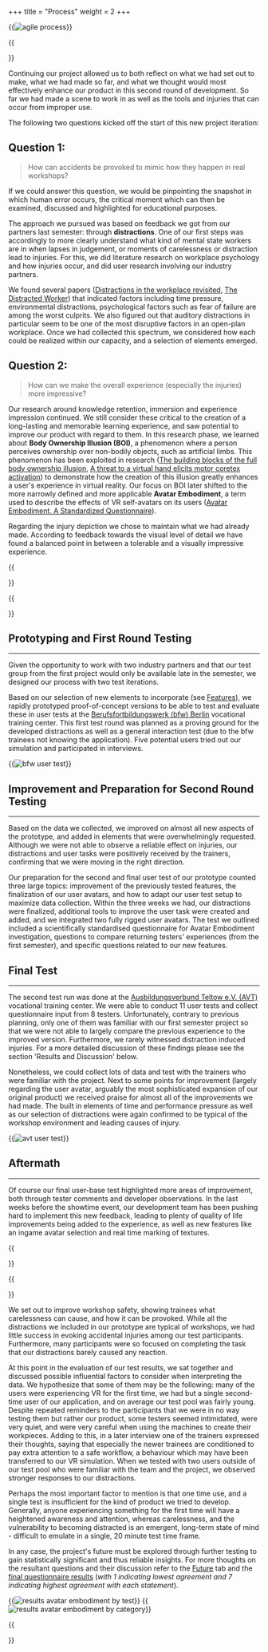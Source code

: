 +++
title = "Process"
weight = 2
+++

{{<image src="image_placeholder.jpg" alt="agile process" caption="Our Agile Development Process">}}

{{<section title="Starting off">}}

Continuing our project allowed us to both reflect on what we had set out to make, what we had made so far, and what we thought would most effectively enhance our product in this second round of development. 
So far we had made a scene to work in as well as the tools and injuries that can occur from improper use. 

The following two questions kicked off the start of this new project iteration:


Question 1:
------


> How can accidents be provoked to mimic how they happen in real workshops?


If we could answer this question, we would be pinpointing the snapshot in which human error occurs, the critical moment which can then be examined, discussed and highlighted for educational purposes. 

The approach we pursued was based on feedback we got from our partners last semester: through **distractions**. 
One of our first steps was accordingly to more clearly understand what kind of mental state workers are in when lapses in judgement, or moments of carelessness or distraction lead to injuries. 
For this, we did literature research on workplace psychology and how injuries occur, and did user research involving our industry partners.

We found several papers ([Distractions in the workplace revisited](https://www.researchgate.net/publication/233569247_Distractions_in_the_workplace_revisited),
[The Distracted Worker](https://www.researchgate.net/publication/324388535_The_Distracted_Worker_Effect_on_Hazard_Recognition_and_Safety_Performance))
that indicated factors including time pressure, environmental distractions, psychological factors such as fear of failure are among the worst culprits. 
We also figured out that auditory distractions in particular seem to be one of the most disruptive factors in an open-plan workplace. 
Once we had collected this spectrum, we considered how each could be realized within our capacity, and a selection of elements emerged.


Question 2:
------


> How can we make the overall experience (especially the injuries) more impressive?


Our research around knowledge retention, immersion and experience impression continued. 
We still consider these critical to the creation of a long-lasting and memorable learning experience, and saw potential to improve our product with regard to them. 
In this research phase, we learned about **Body Ownership Illusion (BOI)**, a phenomenon where a person perceives ownership over non-bodily objects, such as artificial limbs. 
This phenomenon has been exploited in research ([The building blocks of the full body ownership illusion](https://www.researchgate.net/publication/236071530_The_building_blocks_of_the_full_body_ownership_illusion),
[A threat to a virtual hand elicits motor coretex activation](https://pubmed.ncbi.nlm.nih.gov/24337257/)) 
to demonstrate how the creation of this illusion greatly enhances a user's experience in virtual reality. 
Our focus on BOI later shifted to the more narrowly defined and more applicable **Avatar Embodiment**,
a term used to describe the effects of VR self-avatars on its users ([Avatar Embodiment. A Standardized Questionnaire](https://www.researchgate.net/publication/349168590_Avatar_Embodiment_A_Standardized_Questionnaire)).


Regarding the injury depiction we chose to maintain what we had already made. According to feedback towards the visual level of detail we have found a balanced point in between a tolerable and a visually impressive experience.

{{</section>}}

{{<section title="Steps taken">}}

Prototyping and First Round Testing
------
---


Given the opportunity to work with two industry partners and that our test group from the first project would only be available late in the semester, we designed our process with two test iterations. 

Based on our selection of new elements to incorporate (see [Features](../features)), we rapidly prototyped proof-of-concept versions to be able to test and evaluate these in user tests at the [Berufsfortbildungswerk (bfw) Berlin](https://www.bfw.de/berlin/das-bfw-in-berlin-technische-berufe/) 
vocational training center. This first test round was planned as a proving ground for the developed distractions as well as a general interaction test (due to the bfw trainees not knowing the application). 
Five potential users tried out our simulation and participated in interviews.


{{<image src="image_placeholder.jpg" alt="bfw user test" caption="First user test at the bfw">}}


Improvement and Preparation for Second Round Testing
------
---


Based on the data we collected, we improved on almost all new aspects of the prototype, and added in elements that were overwhelmingly requested. 
Although we were not able to observe a reliable effect on injuries, our distractions and user tasks were positively received by the trainers, confirming that we were moving in the right direction. 

Our preparation for the second and final user test of our prototype counted three large topics: improvement of the previously tested features, the finalization of our user avatars, and how to adapt our user test setup to maximize data collection. 
Within the three weeks we had, our distractions were finalized, additional tools to improve the user task were created and added, and we integrated two fully rigged user avatars. 
The test we outlined included a scientifically standardised questionnaire for Avatar Embodiment investigation, questions to compare returning testers' experiences (from the first semester), and specific questions related to our new features. 


Final Test
------
---


The second test run was done at the [Ausbildungsverbund Teltow e.V. (AVT)](https://www.avt-bildung.de/) vocational training center. 
We were able to conduct 11 user tests and collect questionnaire input from 8 testers. 
Unfortunately, contrary to previous planning, only one of them was familiar with our first semester project so that we were not able to largely compare the previous experience to the improved version. 
Furthermore, we rarely witnessed  distraction induced injuries. For a more detailed discussion of these findings please see the section 'Results and Discussion' below. 

Nonetheless, we could collect lots of data and test with the trainers who were familiar with the project. 
Next to some points for improvement (largely regarding the user avatar, arguably the most sophisticated expansion of our original product) we received praise for almost all of the improvements we had made. 
The built in elements of time and performance pressure as well as our selection of distractions were again confirmed to be typical of the workshop environment and leading causes of injury.


{{<image src="avt_user_test.png" alt="avt user test" caption="Second user test at the AVT">}}


Aftermath
------
---


Of course our final user-base test highlighted more areas of improvement, both through tester comments and developer observations. 
In the last weeks before the showtime event, our development team has been pushing hard to implement this new feedback, leading to plenty of quality of life improvements being added to the experience,
as well as new features like an ingame avatar selection and real time marking of textures.

{{</section>}}

{{<section title="Results and Discussion">}}

We set out to improve workshop safety, showing trainees what carelessness can cause, and how it can be provoked. 
While all the distractions we included in our prototype are typical of workshops, we had little success in evoking accidental injuries among our test participants. 
Furthermore, many participants were so focused on completing the task that our distractions barely caused any reaction. 

At this point in the evaluation of our test results, we sat together and discussed possible influential factors to consider when interpreting the data. 
We hypothesize that some of them may be the following: many of the users were experiencing VR for the first time, we had but a single second-time user of our application, and on average our test pool was fairly young. 
Despite repeated reminders to the participants that we were in no way testing them but rather our product, some testers seemed intimidated, were very quiet, and were very careful when using the machines to create their workpieces. 
Adding to this, in a later interview one of the trainers expressed their thoughts, saying that especially the newer trainees are conditioned to pay extra attention to a safe workflow, a behaviour which may have been transferred to our VR simulation. 
When we tested with two users outside of our test pool who were familiar with the team and the project, we observed stronger responses to our distractions. 

Perhaps the most important factor to mention is that one time use, and a single test is insufficient for the kind of product we tried to develop. 
Generally, anyone experiencing something for the first time will have a heightened awareness and attention, whereas carelessness, and the vulnerability to becoming distracted is an emergent, long-term state of mind - difficult to emulate in a single,
20 minute test time frame.

In any case, the project's future must be explored through further testing to gain statistically significant and thus reliable insights. 
For more thoughts on the resultant questions and their discussion refer to the [Future](../future) tab and the [final questionnaire results](../GEGB2_AVT_UserTest_QuestionnaireResults.pdf) (_with 1 indicating lowest agreement and 7 indicating highest agreement with each statement_).


{{<image src="ae_byTest.png" alt="results avatar embodiment by test" caption="Results: Avatar Embodiment by Test">}}
{{<image src="ae_byCategory.png" alt="results avatar embodiment by category" caption="Results: Avatar Embodiment by Category">}}

{{</section>}}

